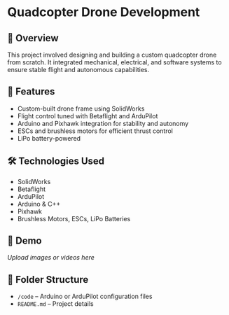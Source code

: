 # Quadcopter Drone Development

## 🔧 Overview
This project involved designing and building a custom quadcopter drone from scratch. It integrated mechanical, electrical, and software systems to ensure stable flight and autonomous capabilities.

## 🚀 Features
- Custom-built drone frame using SolidWorks
- Flight control tuned with Betaflight and ArduPilot
- Arduino and Pixhawk integration for stability and autonomy
- ESCs and brushless motors for efficient thrust control
- LiPo battery-powered

## 🛠️ Technologies Used
- SolidWorks
- Betaflight
- ArduPilot
- Arduino & C++
- Pixhawk
- Brushless Motors, ESCs, LiPo Batteries

## 📸 Demo
*Upload images or videos here*

## 📁 Folder Structure
- `/code` – Arduino or ArduPilot configuration files
- `README.md` – Project details

